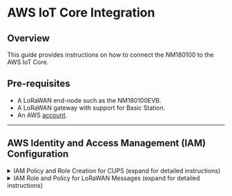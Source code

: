 # AWS IoT Core Integration

## Overview

This guide provides instructions on how to connect the NM180100 to the AWS IoT Core.

## Pre-requisites

- A LoRaWAN end-node such as the NM180100EVB.
- A LoRaWAN gateway with support for Basic Station.
- An AWS <a href="https://signin.aws.amazon.com">account</a>.

---

## AWS Identity and Access Management (IAM) Configuration

<details>

<summary> IAM Policy and Role Creation for CUPS (expand for detailed instructions) </summary>

### IAM Policy and Role Creation for CUPS

#### Overview

This section outlines the steps to allow the Configuration and Update Server (CUPS) to handle wireless gateway credentials. This procedure only needs to be done once and must be performed before a LoRaWAN gateway can be added to the AWS IoT Core.

#### Setup Policy

1. Login to AWS and type IAM in the search bar at the top.
2. Select **IAM** in the search result to access the IAM console.
   ![aws_iam_gw](./res/aws/aws_iam_gw.png)
3. In the IAM console, select **Policies** in the left panel.
4. In the search box next to **Filter policies**, enter `AWSIotWirelessGatewayCertManager`.
   ![aws_iam_gw_policies](./res/aws/aws_iam_gw_policies.png)
5. If the search result is empty, click on **Create policy** and continue with the next step. Otherwise skip to [Setup Role](#setup-role)
6. Select the **JSON** tab and replace the content with the following:

    ```
    {
        "Version": "2012-10-17",
        "Statement": [
            {
                "Sid": "IoTWirelessGatewayCertManager",
                "Effect": "Allow",
                "Action": [
                    "iot:CreateKeysAndCertificate",
                    "iot:DescribeCertificate",
                    "iot:ListCertificates",
                    "iot:RegisterCertificate"
                ],
                "Resource": "*"
            }
        ]
    }
    ```
   ![aws_iam_gw_create_policy_json](./res/aws/aws_iam_gw_create_policy_json.png)

7. Click on **Next: Tags** and then **Next: Review**.
8. On the Review policy page and in text box next to **Name**, enter `AWSIotWirelessGatewayCertManager`.

   ![aws_iam_gw_create_policy_review](./res/aws/aws_iam_gw_create_policy_review.png)

9. Click **Create policy** and a confirmation message pops up showing that the policy has been created.

#### Setup Role

10. Back in the IAM console, select **Roles** in the left panel.
    ![aws_iam_gw_roles](./res/aws/aws_iam_gw_roles.png)
11. Click on **Create role** at the top right corner.
12. On the Create role page, choose **AWS account**.
13. Select **This account (xxxxxxxxxxxx)**.
14. Select **Next**.
    ![aws_iam_gw_create_role](./res/aws/aws_iam_gw_create_role.png)
15. In the search box next to **Filter policies**, enter `AWSIotWirelessGatewayCertManager`.
16. Select the policy by clicking on the checkbox. Click **Next**.
    ![aws_iam_gw_roles_add_policy](./res/aws/aws_iam_gw_roles_add_policy.png)
17. In the textbox beside **Role name**, enter `IotWirelessGatewayCertManagerRole`. Note that this must have a different name than the policy name.
18. Select **Create role** and a confirmation message will show indicating that the role has been created.

#### Update Trust Relationship

19. Back in the IAM console, select **Roles** again.
20. Enter `IotWirelessGatewayCertManagerRole` in the search box or the name that you have choosen in the previous section.
21. Choose **demo_destination_role** in the result to edit the role.
22. Select the **Trust relationships** tab, and click on **Edit trust policy**.
23. Replace the content with the following:

```
{
    "Version": "2012-10-17",
    "Statement": [
        {
            "Effect": "Allow",
            "Principal": {
                "Service": "iotwireless.amazonaws.com"
            },
            "Action": "sts:AssumeRole"
        }
    ]
}
```

24. Click **Update Policy** to save your changes and exit.

</details>

<details>
<summary> IAM Role and Policy for LoRaWAN Messages (expand for detailed instructions) </summary>

### IAM Policy and Role for LoRaWAN Messages

#### Overview

This section outlines the steps needed to create the role and policy needed to publish messages to AWS IoT.

#### Setup Policy

1. In the IAM console, select **Policies** in the left menu bar.
2. Click on **Create policy**.
3. Select the **JSON** tab and replace the existing content with the following:

    ```
    {
        "Version": "2012-10-17",
        "Statement": [
            {
                "Effect": "Allow",
                "Action": [
                    "iot:DescribeEndpoint",
                    "iot:Publish"
                ],
                "Resource": "*"
            }
        ]
    }
    ```
    ![aws_iam_dst_create_policy](./res/aws/aws_iam_dst_create_policy_json.png)

4. Click on **Next: Tags** and then **Next: Review**.
5. On the Review policy page and in text box next to **Name**, enter a name of your choice. In this example, we will use `demo_destination_policy`.
6. Select **Create policy** and a confirmation message pops up showing that the policy has been created.
   ![aws_iam_dst_create_policy_review](./res/aws/aws_iam_dst_create_policy_review.png)

#### Setup Role

7. Back in the IAM console, select **Roles** in the left menu bar.
8. Click on **Create role** at the top right corner.
9. On the Create role page, choose **AWS account**.
10. Select **This account (xxxxxxxxxxxx)**.
11. Select **Next**.
    ![aws_iam_gw_create_role](./res/aws/aws_iam_gw_create_role.png)
12. In the search box next to **Filter policies**, enter `demo_destination_policy` or the name that you have choosen during the policy creation step.
13. Select the policy by clicking on the checkbox. Select **Next: Tags** and then **Next: Review**.
14. In the textbox beside **Role name**, enter a name of your choice. In this example, we will use `demo_destination_role`.
15. Select **Create role** and a confirmation message will show indicating that the role has been created.

#### Update Trust Relationship

19. Back in the IAM console, select **Roles** again.
20. Enter `demo_destination_role` in the search box or the name that you have choosen in the previous section.
21. Choose **demo_destination_role** in the result to edit the role.
22. Select the **Trust relationships** tab, and click on **Edit trust policy**.
23. Replace the content with the following:

```
{
    "Version": "2012-10-17",
    "Statement": [
        {
            "Effect": "Allow",
            "Principal": {
                "Service": "iotwireless.amazonaws.com"
            },
            "Action": "sts:AssumeRole",
            "Condition": {}
        }
    ]
}
```

24. Click **Update Policy** to save your changes and exit.

</details>
